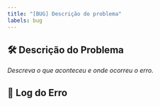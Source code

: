 ```yaml
---
title: "[BUG] Descrição do problema"
labels: bug
---
```


## 🛠️ Descrição do Problema

_Descreva o que aconteceu e onde ocorreu o erro._

## 📜 Log do Erro
